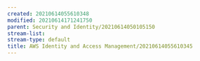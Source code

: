 ```yaml
---
created: 20210614055610348
modified: 20210614171241750
parent: Security and Identity/20210614050105150
stream-list:
stream-type: default
title: AWS Identity and Access Management/20210614055610345
---
```

